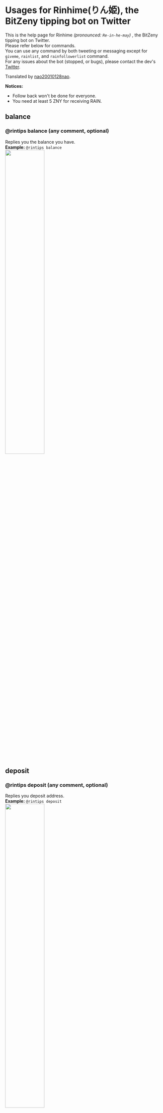 # Usages for Rinhime(りん姫), the BitZeny tipping bot on Twitter

This is the help page for Rinhime *(pronounced: `Re-in-he-may`)* , the BitZeny tipping bot on Twitter.    
Please refer below for commands.    
You can use any command by both tweeting or messaging except for `giveme`, `rainlist`, and `rainfollowerlist` command.    
For any issues about the bot (stopped, or bugs), please contact the dev's [Twitter](https://twitter.com/tra_sta).    

Translated by [nao20010128nao](https://github.com/nao20010128nao).     

**Notices:**
- Follow back won't be done for everyone.
- You need at least 5 ZNY for receiving RAIN.

## balance
### @rintips balance (any comment, optional)
Replies you the balance you have.   
**Example:** `@rintips balance`    
<img src="https://i.imgur.com/kjoqPPN.png" alt="" width="50%" height="50%">

## deposit
### @rintips deposit (any comment, optional)
Replies you deposit address.    
**Example:** `@rintips deposit`     
<img src="https://i.imgur.com/r6cxfFc.png" alt="" width="50%" height="50%">

## withdraw
### @rintips withdraw (ZNY address, required) (amount to withdraw, required)
Withdraws specified amount of BitZeny to the specified address.    
**Example:** `@rintips withdraw ZuGdQvycbE9HTfke3EPcSUQEH2joaYqXjj 10`    
<img src="https://i.imgur.com/NNqJiEu.png" alt="" width="50%" height="50%">

## withdrawall
### @rintips withdrawall (ZNY address, required)
Withdraws *all* BitZeny to the specified address.        
**Example:** `@rintips withdrawall ZuGdQvycbE9HTfke3EPcSUQEH2joaYqXjj`    
**CAUTION:** This command will withdraw **ALL** BitZeny including the last 5ZNY.

## send
### @￰rintips send (Twitter account ID starting with @, required) (amount to send, required) (any comment, optional)
Sends specified amount of BitZeny to the specified account.

## tip
### @￰rintips tip (Twitter account ID starting with @, required) (amount to tip, required) (any comment, optional)
Sends specified amount of BitZeny to the specified account.    
The receiver needs to use `balance` command within 3 days to receive.    
If the receiver didn't received your tip, it'll be sent back to your balance.    
**Example:** `@rintips tip @tra_sta 3.9 Thanks!`
**Tip:** You can donate the author by: `@￰rintips tip @￰rintips (amount to tip, required)`

## rain
### @￰rintips rain (amount to rain, required)
Delivers equally ZNYs to the users who fulfilled the following condition:
- Have deposited at least 5 ZNY.

## rainlist
Only available in the Direct Messages.    
Replies the list of users who fulfilled the condition to get rained.

## rainfollower
### @￰rintips rainfollower (amount to rain, required)
Delivers equally ZNYs to the users who fulfilled the following conditions:
- Have deposited at least 5 ZNY.
- Your follower.
**Note:** Don't abuse this, since it is a one of heavier operations.

## rainfollowerlist
Only available in the Direct Messages.    
Replies the list of users who fulfilled the condition to get rained in your follower.

## giveme
### @rintips giveme (any comment, optional)
If your account fulfills the following conditions, you can get a little ZNYs.    
- Using official client.
- Tweeted more than 100 tweets.
- 2 weeks elapsed from creation of your account.
- Your balance is 10 ZNY or less.
- 7 days elapsed from the last withdrawal.
- 24 hours elapsed from the last `giveme` command.

**Caution:** Not available in the Direct Messages, be careful.

## A hidden command only available for the New Year Day
**Caution:** The following command contains Japanese Kanjis, you may need Copy and Paste.
### @￰rintips お年玉 (Twitter account ID starting with @, required) (amount to tip, required) (any comment, optional)
You can send a New Year present.  

### @￰rintips お賽銭 (amount to tip, required) (any comment, optional)
You can make a money offering. More you make, I will be happier.  
